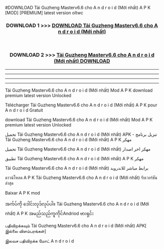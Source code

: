#DOWNLOAD Tải Guzheng Masterv6.6 cho A n d r o i d (Mới nhất) A P K [MOD] [PREMIUM] latest version oltwc



<div align="center">

<h3>DOWNLOAD 1 >>> <a href="https://teeasianyam.web.app?sq=Tải Guzheng Masterv6.6 cho A n d r o i d (Mới nhất)">DOWNLOAD Tải Guzheng Masterv6.6 cho A n d r o i d (Mới nhất) </a></h3><br>

<h3>DOWNLOAD 2 >>> <a href="https://teeasianyam.web.app?sq=Tải Guzheng Masterv6.6 cho A n d r o i d (Mới nhất) ">Tải Guzheng Masterv6.6 cho A n d r o i d (Mới nhất)  DOWNLOAD </a></h3>

</div>


----------------------------------------------------------

----------------------------------------------------------

----------------------------------------------------------

----------------------------------------------------------


Tải Guzheng Masterv6.6 cho A n d r o i d (Mới nhất)  Mod A P K download premium latest version Unlocked

Télécharger Tải Guzheng Masterv6.6 cho A n d r o i d (Mới nhất)  A P K pour A n d r o i d Gratuit

download Tải Guzheng Masterv6.6 cho A n d r o i d (Mới nhất)  Mod A P K premium latest version Unlocked

تحميل Tải Guzheng Masterv6.6 cho A n d r o i d (Mới nhất)  APK - تنزيل برنامج Tải Guzheng Masterv6.6 cho A n d r o i d (Mới nhất)  A P K مهكر

تحميل Tải Guzheng Masterv6.6 cho A n d r o i d (Mới nhất)  مهكر اخر اصدار

تطبيق Tải Guzheng Masterv6.6 cho A n d r o i d (Mới nhất)  A P K مهكر

Tải Guzheng Masterv6.6 cho A n d r o i d (Mới nhất)  برابط مباشر للاندرويد

ดาวน์โหลด A P K Tải Guzheng Masterv6.6 cho A n d r o i d (Mới nhất)  รับเวอร์ชันล่าสุด

Baixar A P K mod

အက်ပ်ကို ဒေါင်းလုဒ်လုပ်ပါ။ Tải Guzheng Masterv6.6 cho A n d r o i d (Mới nhất)  A P K အမည်သည်ကူကိုင်Andriod ဗားရှင်း

பதிவிறக்கவும் Tải Guzheng Masterv6.6 cho A n d r o i d (Mới nhất)  APK[ இல்லை விளம்பரங்கள்] 
 
இலவச பதிவிறக்க மோட் A n d r o i d



